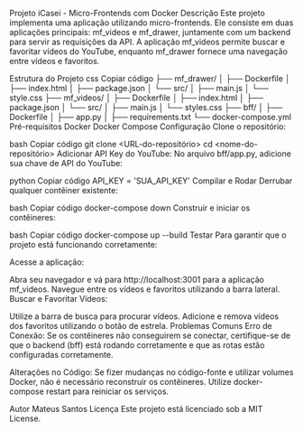Projeto iCasei - Micro-Frontends com Docker
Descrição
Este projeto implementa uma aplicação utilizando micro-frontends. Ele consiste em duas aplicações principais: mf_videos e mf_drawer, juntamente com um backend para servir as requisições da API. A aplicação mf_videos permite buscar e favoritar vídeos do YouTube, enquanto mf_drawer fornece uma navegação entre vídeos e favoritos.

Estrutura do Projeto
css
Copiar código
├── mf_drawer/
│   ├── Dockerfile
│   ├── index.html
│   ├── package.json
│   └── src/
│       ├── main.js
│       └── style.css
├── mf_videos/
│   ├── Dockerfile
│   ├── index.html
│   ├── package.json
│   └── src/
│       ├── main.js
│       └── styles.css
├── bff/
│   ├── Dockerfile
│   ├── app.py
│   ├── requirements.txt
└── docker-compose.yml
Pré-requisitos
Docker
Docker Compose
Configuração
Clone o repositório:

bash
Copiar código
git clone <URL-do-repositório>
cd <nome-do-repositório>
Adicionar API Key do YouTube:
No arquivo bff/app.py, adicione sua chave de API do YouTube:

python
Copiar código
API_KEY = 'SUA_API_KEY'
Compilar e Rodar
Derrubar qualquer contêiner existente:

bash
Copiar código
docker-compose down
Construir e iniciar os contêineres:

bash
Copiar código
docker-compose up --build
Testar
Para garantir que o projeto está funcionando corretamente:

Acesse a aplicação:

Abra seu navegador e vá para http://localhost:3001 para a aplicação mf_videos.
Navegue entre os vídeos e favoritos utilizando a barra lateral.
Buscar e Favoritar Vídeos:

Utilize a barra de busca para procurar vídeos.
Adicione e remova vídeos dos favoritos utilizando o botão de estrela.
Problemas Comuns
Erro de Conexão:
Se os contêineres não conseguirem se conectar, certifique-se de que o backend (bff) está rodando corretamente e que as rotas estão configuradas corretamente.

Alterações no Código:
Se fizer mudanças no código-fonte e utilizar volumes Docker, não é necessário reconstruir os contêineres. Utilize docker-compose restart para reiniciar os serviços.

Autor
Mateus Santos
Licença
Este projeto está licenciado sob a MIT License.
